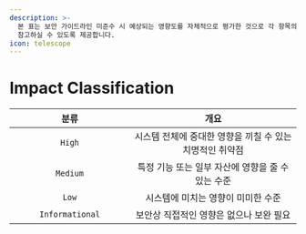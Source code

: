 ```yaml
---
description: >-
  본 표는 보안 가이드라인 미준수 시 예상되는 영향도를 자체적으로 평가한 것으로 각 항목의 준수 필요성을 직관적으로 이해하고 정책 수립에
  참고하실 수 있도록 제공합니다.
icon: telescope
---
```


# Impact Classification

<table><thead><tr><th width="195.3203125" align="center">분류</th><th align="center">개요</th></tr></thead><tbody><tr><td align="center"><code>High</code></td><td align="center">시스템 전체에 중대한 영향을 끼칠 수 있는 치명적인 취약점</td></tr><tr><td align="center"><code>Medium</code></td><td align="center">특정 기능 또는 일부 자산에 영향을 줄 수 있는 수준</td></tr><tr><td align="center"><code>Low</code></td><td align="center">시스템에 미치는 영향이 미미한 수준</td></tr><tr><td align="center"><code>Informational</code></td><td align="center">보안상 직접적인 영향은 없으나 보완 필요</td></tr></tbody></table>
